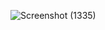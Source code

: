![Screenshot (1335)](https://user-images.githubusercontent.com/71547739/184646490-3422f763-c3da-4551-81c9-c8990daf8e15.png)
